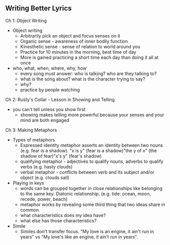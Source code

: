 ## Writing Better Lyrics


Ch 1: Object Writing
- Object writing
	- Arbitrarily pick an object and focus senses on it
	- Organic sense - awareness of inner bodily function
	- Kinesthetic sense - sense of relation to world around you
	- Practice for 10 minutes in the morning, best time of day
	- More is gained practicing a short time each day than doing it all at once
- who, what, when, where, why, how
	- every song must answer: who is talking?  who are they talking to?
	- what is the song about? what is the character trying to say?
	- why?
	- practice by people watching

Ch 2: Rusty's Collar - Lesson in Showing and Telling
- you can't tell unless you show first
	- showing makes telling more powerful because your senses and your mind are both engaged

Ch 3: Making Metaphors
- Types of metaphors
	- Expressed identity metaphor asserts an identity between two nouns (e.g. fear is a shadow). 
	  "x is y" (fear is a shadow)"the y of x" (the shadow of fear)"x's y" (fear's shadow)
	- qualifying metaphor - adjectives to qualify nouns, adverbs to qualify verbs (e.g. hasty clouds)
	- verbal metaphor - conflicts between verb and its subject and/or object (e.g. clouds sail)
- Playing in keys
	- words can be grouped together in close relationships like belonging to the same key.  Diatonic relationship. (e.g. tide: ocean, moon, recede, power, beach)
	- metaphor works by revealing some third thing that two ideas share in common.
	- what characteristics does my idea have?
	- what else has those characteristics?
- Simile
	- Similes don't transfer focus.  "My love is an engine, it ain't run in years" vs "My love's like an engine, it ain't run in years".


